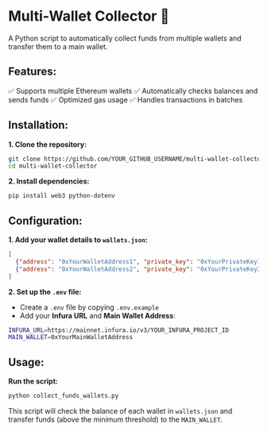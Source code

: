 # Multi-Wallet Collector 🚀

A Python script to automatically collect funds from multiple wallets and transfer them to a main wallet.

## Features:
✅ Supports multiple Ethereum wallets
✅ Automatically checks balances and sends funds
✅ Optimized gas usage
✅ Handles transactions in batches

## Installation:
**1. Clone the repository:**
```bash
git clone https://github.com/YOUR_GITHUB_USERNAME/multi-wallet-collector.git
cd multi-wallet-collector
```

**2. Install dependencies:**
```bash
pip install web3 python-dotenv
```

## Configuration:
**1. Add your wallet details to `wallets.json`:**
```json
[
  {"address": "0xYourWalletAddress1", "private_key": "0xYourPrivateKey1"},
  {"address": "0xYourWalletAddress2", "private_key": "0xYourPrivateKey2"}
]
```

**2. Set up the `.env` file:**
- Create a `.env` file by copying `.env.example`
- Add your **Infura URL** and **Main Wallet Address**:
```bash
INFURA_URL=https://mainnet.infura.io/v3/YOUR_INFURA_PROJECT_ID
MAIN_WALLET=0xYourMainWalletAddress
```

## Usage:
**Run the script:**
```bash
python collect_funds_wallets.py
```

This script will check the balance of each wallet in `wallets.json` and transfer funds (above the minimum threshold) to the `MAIN_WALLET`.
